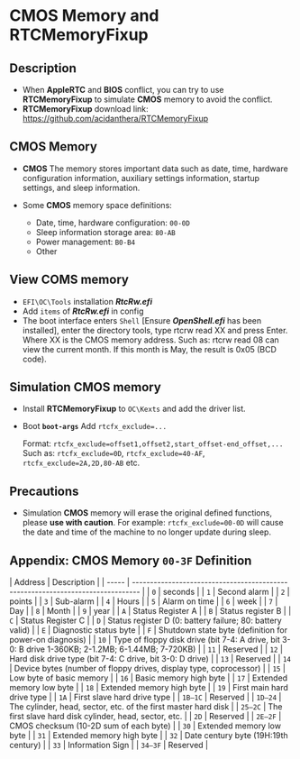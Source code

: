 # **CMOS** Memory and RTCMemoryFixup

## Description

- When **AppleRTC** and **BIOS** conflict, you can try to use **RTCMemoryFixup** to simulate **CMOS** memory to avoid the conflict.
- **RTCMemoryFixup** download link: <https://github.com/acidanthera/RTCMemoryFixup>

## **CMOS** Memory

- **CMOS** The memory stores important data such as date, time, hardware configuration information, auxiliary settings information, startup settings, and sleep information.

- Some **CMOS** memory space definitions:

  - Date, time, hardware configuration: `00-0D`
  - Sleep information storage area: `80-AB`
  - Power management: `B0-B4`
  - Other

## View COMS memory

- `EFI\OC\Tools` installation ***RtcRw.efi***
- Add `items` of ***RtcRw.efi*** in config
- The boot interface enters `Shell` [Ensure ***OpenShell.efi*** has been installed], enter the directory tools, type rtcrw read XX and press Enter. Where XX is the CMOS memory address. Such as: rtcrw read 08 can view the current month. If this month is May, the result is 0x05 (BCD code).


## Simulation **CMOS** memory

- Install **RTCMemoryFixup** to `OC\Kexts` and add the driver list.

- Boot **`boot-args`** Add `rtcfx_exclude=...`

   Format: `rtcfx_exclude=offset1,offset2,start_offset-end_offset,...` Such as: `rtcfx_exclude=0D`, `rtcfx_exclude=40-AF`, `rtcfx_exclude=2A,2D,80-AB` etc.


## Precautions

- Simulation **CMOS** memory will erase the original defined functions, please **use with caution**. For example: `rtcfx_exclude=00-0D` will cause the date and time of the machine to no longer update during sleep.

## Appendix: **CMOS** Memory `00-3F` Definition

| Address | Description |
| ----- | ------------------------------------------- ------------------------------------ |
| `0` | seconds |
| `1` | Second alarm |
| `2` | points |
| `3` | Sub-alarm |
| `4` | Hours |
| `5` | Alarm on time |
| `6` | week |
| `7` | Day |
| `8` | Month |
| `9` | year |
| `A` | Status Register A |
| `B` | Status register B |
| `C` | Status Register C |
| `D` | Status register D (0: battery failure; 80: battery valid) |
| `E` | Diagnostic status byte |
| `F` | Shutdown state byte (definition for power-on diagnosis) |
| `10` | Type of floppy disk drive (bit 7-4: A drive, bit 3-0: B drive 1-360KB; 2-1.2MB; 6-1.44MB; 7-720KB) |
| `11` | Reserved |
| `12` | Hard disk drive type (bit 7-4: C drive, bit 3-0: D drive) |
| `13` | Reserved |
| `14` | Device bytes (number of floppy drives, display type, coprocessor) |
| `15` | Low byte of basic memory |
| `16` | Basic memory high byte |
| `17` | Extended memory low byte |
| `18` | Extended memory high byte |
| `19` | First main hard drive type |
| `1A` | First slave hard drive type |
| `1B—1C` | Reserved |
| `1D—24` | The cylinder, head, sector, etc. of the first master hard disk |
| `25—2C` | The first slave hard disk cylinder, head, sector, etc. |
| `2D` | Reserved |
| `2E—2F` | CMOS checksum (10-2D sum of each byte) |
| `30` | Extended memory low byte |
| `31` | Extended memory high byte |
| `32` | Date century byte (19H:19th century) |
| `33` | Information Sign |
| `34—3F` | Reserved                                          |

